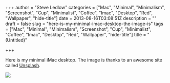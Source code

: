 +++
author = "Steve Ledlow"
categories = ["Mac", "Minimal", "Minimalism", "Screenshot", "Cup", "Minimalist", "Coffee", "Imac", "Desktop", "Red", "Wallpaper", "hide-title"]
date = 2013-08-16T03:08:51Z
description = ""
draft = false
slug = "here-is-my-minimal-imac-desktop-the-image-is"
tags = ["Mac", "Minimal", "Minimalism", "Screenshot", "Cup", "Minimalist", "Coffee", "Imac", "Desktop", "Red", "Wallpaper", "hide-title"]
title = "(Untitled)"

+++


<p><p>Here is my minimal iMac desktop.  The image is thanks to an awesome site called <a href="http://unsplash.com" target="_blank">Unsplash</a>.</p></p><p></p><img src="http://78.media.tumblr.com/910236cc746bfc5566500f15d46764f2/tumblr_mrlhmrqJNs1sb53a4o1_1280.png">

